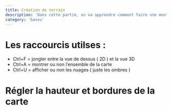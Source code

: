 ```yaml
---
title: Création de terrain
description: 'Dans cette partie, on va apprendre comment faire une montagne, une colline, un creux, un plateau, des escaliers…bref, tout ce qui touche à la modification des niveaux de la carte !'
category: 'bases'
---
```


# Les raccourcis utilses :

- Ctrl+F = jongler entre la vue de dessus ( 2D ) et la vue 3D
- Ctrl+A = montrer ou non l’ensemble de la carte
- Ctrl+U = afficher ou non les nuages ( juste les ombres )

# Régler la hauteur et bordures de la carte
